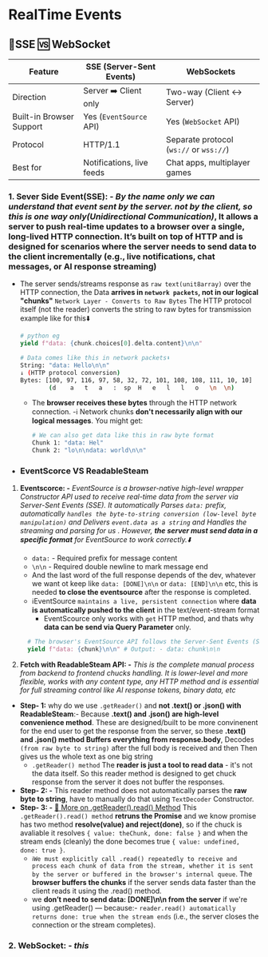 # **RealTime Events**

## **🎯SSE 🆚 WebSocket**

| Feature                  | SSE (Server-Sent Events)  | WebSockets                              |
| ------------------------ | ------------------------- | --------------------------------------- |
| Direction                | Server ➡️ Client only     | Two-way (Client ↔️ Server)              |
| Built-in Browser Support | Yes (`EventSource` API)   | Yes (`WebSocket` API)                   |
| Protocol                 | HTTP/1.1                  | Separate protocol (`ws://` or `wss://`) |
| Best for                 | Notifications, live feeds | Chat apps, multiplayer games            |

### 1. **Sever Side Event(SSE): -** _By the name only we can understand that event sent by the server. not by the client, so this is one way only(Unidirectional Communication)_, It allows a server to push real-time updates to a browser over a single, long-lived HTTP connection. It’s built on top of HTTP and is designed for scenarios where the server needs to send data to the client incrementally (e.g., live notifications, chat messages, or AI response streaming)

- The server sends/streams response as `raw text(unit8array)` over the HTTP connection, the Data **arrives in `network packets`, not in our logical "chunks"** `Network Layer - Converts to Raw Bytes` The HTTP protocol itself (not the reader) converts the string to raw bytes for transmission example like for this⬇️

  ```py
  # python eg
  yield f"data: {chunk.choices[0].delta.content}\n\n"
  ```

  ```sh
  # Data comes like this in network packets⬇️
  String: "data: Hello\n\n"
  ↓ (HTTP protocol conversion)
  Bytes: [100, 97, 116, 97, 58, 32, 72, 101, 108, 108, 111, 10, 10]
          (d    a   t   a   :  sp  H   e   l   l   o   \n  \n)
  ```

  - The **browser receives these bytes** through the HTTP network connection.
    -ℹ️ Network chunks **don't necessarily align with our logical messages**. You might get:

    ```sh
    # We can also get data like this in raw byte format
    Chunk 1: "data: Hel"
    Chunk 2: "lo\n\ndata: world\n\n"
    ```

- ### **EventScorce VS ReadableSteam**

1. **Eventscorce: -** _EventSource is a browser-native high-level wrapper Constructor API used to receive real-time data from the server via Server-Sent Events (SSE). It automatically Parses `data:` prefix, automatically `handles the byte-to-string conversion (low-level byte manipulation)` and Delivers `event.data as a string` and Handles the streaming and parsing for us .
   However, **the server must send data in a specific format** for EventSource to work correctly.⬇️_

   - `data:` - Required prefix for message content
   - `\n\n` - Required double newline to mark message end
   - And the last word of the full response depends of the dev, whatever we want ot keep like `data: [DONE]\n\n` or `data: [END]\n\n` etc, this is needed **to close the eventsource** after the response is completed.
   - ℹ️EventSource `maintains a live, persistent connection` where **data is automatically pushed to the client** in the text/event-stream format
     - EventScource only works with `get` HTTP method, and thats why **data can be send via Query Parameter** only.

   ```py
     # The browser's EventSource API follows the Server-Sent Events (SSE) specification, which defines these strict formatting rules: -⬇️
     yield f"data: {chunk}\n\n" # Output: - data: chunk\n\n
   ```

2. **Fetch with ReadableSteam API: -** _This is the complete manual process from backend to frontend chucks handling. It is lower-level and more flexible, works with any content type, any HTTP method and is essential for full streaming control like AI response tokens, binary data, etc_

- **Step- 1:** why do we use `.getReader()` and **not .text() or .json() with ReadableSteam**:- Because **.text() and .json() are high-level convenience method**. These are designed/built to be more convinenent for the end user to get the response from the server, so these **.text() and .json() method Buffers everything from response.body**, Decodes `(from raw byte to string)` after the full body is received and then Then gives us the whole text as one big string
  - `.getReader() method` The **reader is just a tool to read data** - it's not the data itself. So this reader method is designed to get chuck response from the server it does not buffer the responses.
- **Step- 2: -** This reader method does not automatically parses the **raw byte to string**, have to manually do that using `TextDecoder` Constructor.
- **Step- 3: -** [🔗 More on .getReader().read() Method](https://developer.mozilla.org/en-US/docs/Web/API/ReadableStreamDefaultReader/read) This `.getReader().read() method` **retruns the Promise** and we know promise has two method **resolve(value) and reject(done)**, so if the chuck is avaliable it resolves `{ value: theChunk, done: false }` and when the stream ends (cleanly) the done becomes true `{ value: undefined, done: true }`.
  - `ℹ️We must explicitly call .read() repeatedly to receive and process each chunk of data from the stream, whether it is sent by the server or buffered in the browser's internal queue`. The **browser buffers the chunks** if the server sends data faster than the client reads it using the .read() method.
  - we **don’t need to send data: [DONE]\n\n from the server** if we're using .getReader() — because:- `reader.read() automatically returns done: true when the stream ends` (i.e., the server closes the connection or the stream completes).

### 2. **WebSocket: -** _this_
